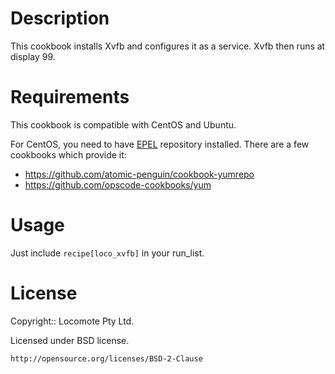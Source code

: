 # Description

This cookbook installs Xvfb and configures it as a service. Xvfb then runs at display 99.

# Requirements

This cookbook is compatible with CentOS and Ubuntu.

For CentOS, you need to have [EPEL](http://fedoraproject.org/wiki/EPEL) repository installed.
There are a few cookbooks which provide it:

* https://github.com/atomic-penguin/cookbook-yumrepo
* https://github.com/opscode-cookbooks/yum

# Usage

Just include `recipe[loco_xvfb]` in your run_list.

# License

Copyright:: Locomote Pty Ltd.

Licensed under BSD license.

    http://opensource.org/licenses/BSD-2-Clause
